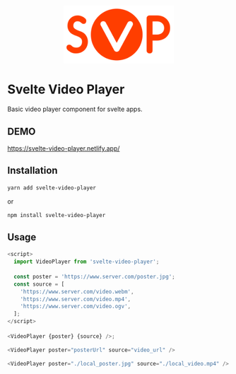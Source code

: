 <div align="center">
  <img src="./svp.svg" alt="svp" width="250" alt="SVP logo" />
</div>

# Svelte Video Player

Basic video player component for svelte apps.

## DEMO

https://svelte-video-player.netlify.app/

## Installation

```bash
yarn add svelte-video-player
```

or

```bash
npm install svelte-video-player
```

## Usage

```js
<script>
  import VideoPlayer from 'svelte-video-player';

  const poster = 'https://www.server.com/poster.jpg';
  const source = [
    'https://www.server.com/video.webm',
    'https://www.server.com/video.mp4',
    'https://www.server.com/video.ogv',
  ];
</script>

<VideoPlayer {poster} {source} />;
```

```js
<VideoPlayer poster="posterUrl" source="video_url" />
```

```js
<VideoPlayer poster="./local_poster.jpg" source="./local_video.mp4" />
```

